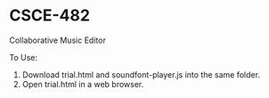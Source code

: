 # CSCE-482
Collaborative Music Editor

To Use:
1) Download trial.html and soundfont-player.js into the same folder.
2) Open trial.html in a web browser.
